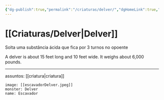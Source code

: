 ```yaml
---
{"dg-publish":true,"permalink":"/criaturas/delver/","dgHomeLink":true,"dgPassFrontmatter":false,"dgShowBacklinks":true,"dgShowLocalGraph":true}
---
```



# [[Criaturas/Delver|Delver]]
Solta uma substância ácida que fica por 3 turnos no opoente

A delver is about 15 feet long and 10 feet wide. It weighs about 6,000 pounds.


---
assuntos: [[criatura|criatura]] 
```statblock
image: [[escavadorDelver.jpeg]]
monster: Delver
name: Escavador
```
